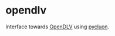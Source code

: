 # opendlv

Interface towards [OpenDLV](https://github.com/chalmers-revere/opendlv) using [pycluon](https://github.com/MO-RISE/pycluon).
